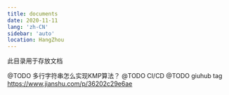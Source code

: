 ```yaml
---
title: documents
date: 2020-11-11
lang: 'zh-CN'
sidebar: 'auto'
location: HangZhou
---
```


此目录用于存放文档

@TODO  多行字符串怎么实现KMP算法？
@TODO   CI/CD
@TODO  giuhub tag https://www.jianshu.com/p/36202c29e6ae